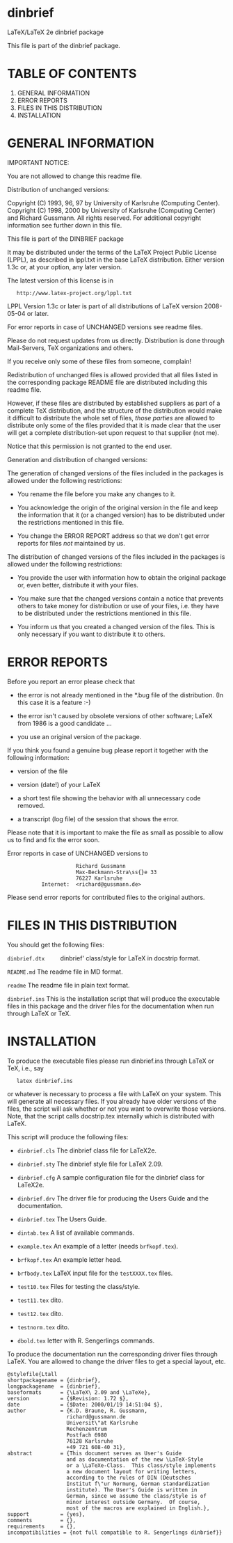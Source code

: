 # dinbrief
LaTeX/LaTeX 2e dinbrief package

This file is part of the dinbrief package.


# TABLE OF CONTENTS

1. GENERAL INFORMATION
2. ERROR REPORTS
3. FILES IN THIS DISTRIBUTION
4. INSTALLATION

# GENERAL INFORMATION

IMPORTANT NOTICE:

You are not allowed to change this readme file.

Distribution of unchanged versions:

 Copyright (C) 1993, 96, 97 by University of Karlsruhe (Computing Center).
 Copyright (C) 1998, 2000   by University of Karlsruhe (Computing Center)
                            and Richard Gussmann.
 All rights reserved.
 For additional copyright information see further down in this file.

 This file is part of the DINBRIEF package

 It may be distributed under the terms of the LaTeX Project Public
 License (LPPL), as described in lppl.txt in the base LaTeX distribution.
 Either version 1.3c or, at your option, any later version.

 The latest version of this license is in

       http://www.latex-project.org/lppl.txt

 LPPL Version 1.3c or later is part of all distributions of LaTeX
 version 2008-05-04 or later.

 For error reports in case of UNCHANGED versions see readme files.

 Please do not request updates from us directly.  Distribution is
 done through Mail-Servers, TeX organizations and others.

 If you receive only some of these files from someone, complain!

  Redistribution of unchanged files is allowed provided that all files
  listed in the corresponding package README file are distributed
  including this readme file.

  However, if these files are distributed by established suppliers as
  part of a complete TeX distribution, and the structure of the
  distribution would make it difficult to distribute the whole set of
  files, *those parties* are allowed to distribute only some of the
  files provided that it is made clear that the user will get a
  complete distribution-set upon request to that supplier (not me).

  Notice that this permission is not granted to the end user.

Generation and distribution of changed versions:

  The generation of changed versions of the files included in the
  packages is allowed under the following restrictions:

  * You rename the file before you make any changes to it.

  * You acknowledge the origin of the original version in the file and
    keep the information that it (or a changed version) has to be
    distributed under the restrictions mentioned in this file.

  * You change the ERROR REPORT address so that we don't get error
    reports for files *not* maintained by us.

  The distribution of changed versions of the files included in the
  packages is allowed under the following restrictions:

  * You provide the user with information how to obtain the original
    package or, even better, distribute it with your files.

  * You make sure that the changed versions contain a notice that
    prevents others to take money for distribution or use of your
    files, i.e. they have to be distributed under the restrictions
    mentioned in this file.

  * You inform us that you created a changed version of the files.
    This is only necessary if you want to distribute it to others.

# ERROR REPORTS

  Before you report an error please check that

  * the error is not already mentioned in the *.bug file of the
    distribution. (In this case it is a feature :-)

  * the error isn't caused by obsolete versions of other software;
    LaTeX from 1986 is a good candidate ...

  * you use an original version of the package.

  If you think you found a genuine bug please report it together
  with the following information:

  * version of the file

  * version (date!) of your LaTeX

  * a short test file showing the behavior with all unnecessary
    code removed.

  * a transcript (log file) of the session that shows the error.

Please note that it is important to make the file as small as possible
to allow us to find and fix the error soon.

Error reports in case of UNCHANGED versions to

                          Richard Gussmann
                          Max-Beckmann-Stra\ss{}e 33
                          76227 Karlsruhe
               Internet:  <richard@gussmann.de>

Please send error reports for contributed files to the original authors.

# FILES IN THIS DISTRIBUTION

You should get the following files:

  `dinbrief.dtx     `dinbrief' class/style for LaTeX in docstrip format.

  `README.md`        The readme file in MD format.

  `readme`           The readme file in plain text format.

  `dinbrief.ins`     This is the installation script that will produce
                   the executable files in this package and the driver
                   files for the documentation when run through LaTeX
                   or TeX.

# INSTALLATION

To produce the executable files please run dinbrief.ins through LaTeX or
TeX, i.e., say

```
   latex dinbrief.ins
```

or whatever is necessary to process a file with LaTeX on your
system.  This will generate all necessary files. If you already have
older versions of the files, the script will ask whether or not you
want to overwrite those versions. Note, that the script calls
docstrip.tex internally which is distributed with LaTeX.

This script will produce the following files:

  * `dinbrief.cls`  The dinbrief class file for LaTeX2e.
  * `dinbrief.sty`  The dinbrief style file for LaTeX 2.09.
  * `dinbrief.cfg`  A sample configuration file for the dinbrief class
                for LaTeX2e.
  * `dinbrief.drv`  The driver file for producing the Users Guide
                and the documentation.
  * `dinbrief.tex`  The Users Guide.
  * `dintab.tex`    A list of available commands.

  * `example.tex`   An example of a letter (needs `brfkopf.tex`).
  * `brfkopf.tex`   An example letter head.
  * `brfbody.tex`   LaTeX input file for the `testXXXX.tex` files.
  * `test10.tex`    Files for testing the class/style.
  * `test11.tex`    dito.
  * `test12.tex`    dito.
  * `testnorm.tex`  dito.
  * `dbold.tex`     letter with R. Sengerlings commands.

To produce the documentation run the corresponding driver files
through LaTeX.  You are allowed to change the driver files to get a
special layout, etc.

```
@stylefile{Ltall
shortpackagename = {dinbrief},
longpackagename  = {dinbrief},
baseformats      = {\LaTeX\ 2.09 and \LaTeXe},
version          = {$Revision: 1.72 $},
date             = {$Date: 2000/01/19 14:51:04 $},
author           = {K.D. Braune, R. Gussmann,
                   richard@gussmann.de
                   Universit\"at Karlsruhe
                   Rechenzentrum
                   Postfach 6980
                   76128 Karlsruhe
                   +49 721 608-40 31},
abstract         = {This document serves as User's Guide
                   and as documentation of the new \LaTeX-Style
                   or a \LaTeXe-Class.  This class/style implements
                   a new document layout for writing letters,
                   according to the rules of DIN (Deutsches
                   Institut f\"ur Normung, German standardization
                   institute). The User's Guide is written in
                   German, since we assume the class/style is of
                   minor interest outside Germany.  Of course,
                   most of the macros are explained in English.},
support          = {yes},
comments         = {},
requirements     = {},
incompatibilities = {not full compatible to R. Sengerlings dinbrief}}
```



